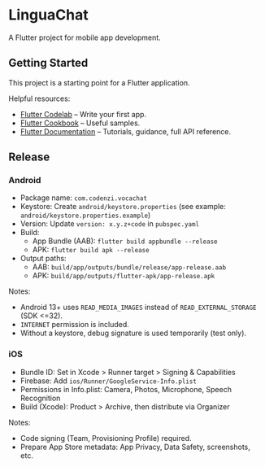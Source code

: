 # LinguaChat

A Flutter project for mobile app development.

## Getting Started

This project is a starting point for a Flutter application.

Helpful resources:
- [Flutter Codelab](https://docs.flutter.dev/get-started/codelab) – Write your first app.
- [Flutter Cookbook](https://docs.flutter.dev/cookbook) – Useful samples.
- [Flutter Documentation](https://docs.flutter.dev/) – Tutorials, guidance, full API reference.

## Release

### Android
- Package name: `com.codenzi.vocachat`
- Keystore: Create `android/keystore.properties` (see example: `android/keystore.properties.example`)
- Version: Update `version: x.y.z+code` in `pubspec.yaml`
- Build:
  - App Bundle (AAB): `flutter build appbundle --release`
  - APK: `flutter build apk --release`
- Output paths:
  - AAB: `build/app/outputs/bundle/release/app-release.aab`
  - APK: `build/app/outputs/flutter-apk/app-release.apk`

Notes:
- Android 13+ uses `READ_MEDIA_IMAGES` instead of `READ_EXTERNAL_STORAGE` (SDK <=32).
- `INTERNET` permission is included.
- Without a keystore, debug signature is used temporarily (test only).

### iOS
- Bundle ID: Set in Xcode > Runner target > Signing & Capabilities
- Firebase: Add `ios/Runner/GoogleService-Info.plist`
- Permissions in Info.plist: Camera, Photos, Microphone, Speech Recognition
- Build (Xcode): Product > Archive, then distribute via Organizer

Notes:
- Code signing (Team, Provisioning Profile) required.
- Prepare App Store metadata: App Privacy, Data Safety, screenshots, etc.
